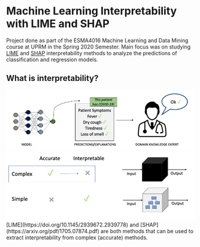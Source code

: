 # Machine Learning Interpretability with LIME and SHAP

Project done as part of the ESMA4016 Machine Learning and Data Mining course at UPRM in the Spring 2020 Semester. Main focus was on studying [LIME](https://doi.org/10.1145/2939672.2939778) and [SHAP](https://arxiv.org/pdf/1705.07874.pdf) interpretability methods to analyze the predictions of classification and regression models. 

## What is interpretability?
<div align="center">
<img src="https://github.com/ojimenezn/ml-interpretability/blob/main/images/interpretability.png" alt="logo"></img>
</div>
<div align="center">
<img src="https://github.com/ojimenezn/ml-interpretability/blob/main/images/models.png" alt="logo"></img>
</div>
[LIME](https://doi.org/10.1145/2939672.2939778) and [SHAP](https://arxiv.org/pdf/1705.07874.pdf) are both methods that can be used to extract interpretability from complex (accurate) methods.
